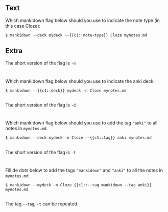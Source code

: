 # 
## Text

Which mankidown flag below should you use to indicate the note type (in this case Cloze):

```console
$ mankidown --deck mydeck --{{c1::note-type}} Cloze mynotes.md

```

## Extra

The short version of the flag is `-n`

# 
## 

Which mankidown flag below should you use to indicate the anki deck:

```console
$ mankidown --{{c1::deck}} mydeck -n Cloze mynotes.md

```

## 

The short version of the flag is `-d`

# 
## 

Which mankidown flag below should you use to add the tag `"anki"` to all notes in `mynotes.md`:

```console
$ mankidown --deck mydeck -n Cloze --{{c1::tag}} anki mynotes.md

```

## 

The short version of the flag is `-t`

# 
## 

Fill de dots below to add the tags `"mankidown"` and `"anki"` to all the notes in `mynotes.md`:

```console
$ mankidown --mydeck -n Cloze {{c1::--tag mankidown --tag anki}} mynotes.md

```

## 

The tag `--tag`, `-t` can be repeated.
